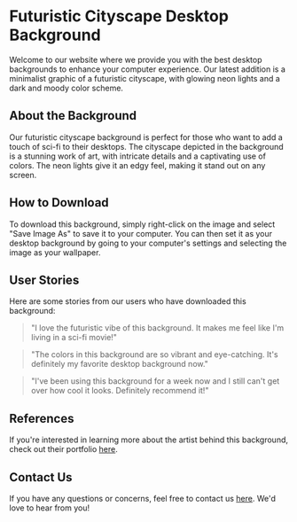 <!--font:Cinzel Decorative-->

# Futuristic Cityscape Desktop Background

Welcome to our website where we provide you with the best desktop backgrounds to enhance your computer experience. Our latest addition is a minimalist graphic of a futuristic cityscape, with glowing neon lights and a dark and moody color scheme.

## About the Background

Our futuristic cityscape background is perfect for those who want to add a touch of sci-fi to their desktops. The cityscape depicted in the background is a stunning work of art, with intricate details and a captivating use of colors. The neon lights give it an edgy feel, making it stand out on any screen.

## How to Download

To download this background, simply right-click on the image and select "Save Image As" to save it to your computer. You can then set it as your desktop background by going to your computer's settings and selecting the image as your wallpaper.

## User Stories

Here are some stories from our users who have downloaded this background:

> "I love the futuristic vibe of this background. It makes me feel like I'm living in a sci-fi movie!"

> "The colors in this background are so vibrant and eye-catching. It's definitely my favorite desktop background now."

> "I've been using this background for a week now and I still can't get over how cool it looks. Definitely recommend it!"

## References

If you're interested in learning more about the artist behind this background, check out their portfolio [here](#).

## Contact Us

If you have any questions or concerns, feel free to contact us [here](#). We'd love to hear from you!

<!--

Write me content for website with wallpaper which alt text is:

"A minimalist graphic of a futuristic cityscape, with glowing neon lights and a dark and moody color scheme."

The name/title of the page should not be 1:1 copy of the alt text but rather a real content of the website which is using this wallpaper.

- Use markdown format 
- Start with heading
- Heading should be short and concise
- The content should look like a real website 
- The website should not be about the wallpaper, wallpaper is just a related background
- Heading should be contain work "wallpaper" or "background"
- Include real sections like references, contact, user stories, etc. use things relevant to the page purpose.
- Feel free to use structure like headings, bullets, numbering, blockquotes, paragraphs, horizontal lines, etc.
- You can use formatting like bold or _italic_
- You can include UTF-8 emojis
- Links should be only #hash anchors (and you can refer to the document itself)
- Do not include images


---


# Futuristic Cityscape Wallpaper for Your Desktop Background

Welcome to our website where we provide you with the best desktop backgrounds to enhance your computer experience. Our latest addition is a minimalist graphic of a futuristic cityscape, with glowing neon lights and a dark and moody color scheme.

## About the Wallpaper

This wallpaper is perfect for those who want to add a touch of futuristic vibe to their desktop background. The cityscape depicted in the wallpaper is a work of art, with its intricate details and stunning use of colors. The neon lights add a pop of color to the otherwise dark and moody scene, making it stand out on any screen.

## How to Download

To download this wallpaper, simply right-click on the image and select "Save Image As" to save it to your computer. You can then set it as your desktop background by going to your computer's settings and selecting the image as your wallpaper.

## User Stories

Here are some stories from our users who have downloaded this wallpaper:

> "I love the futuristic vibe of this wallpaper. It makes me feel like I'm living in a sci-fi movie!"

> "The colors in this wallpaper are so vibrant and eye-catching. It's definitely my favorite background now."

> "I've been using this wallpaper for a week now and I still can't get over how cool it looks. Definitely recommend it!"

## References

If you're interested in learning more about the artist behind this wallpaper, check out their portfolio [here](#).

## Contact Us

If you have any questions or concerns, feel free to contact us [here](#). We'd love to hear from you!


---


Heading should not include word "wallpaper". The website should not be about the wallpaper itself, wallpaper is just a related background, rewrite whole content.


---


# Futuristic Cityscape Desktop Background

Welcome to our website where we provide you with the best desktop backgrounds to enhance your computer experience. Our latest addition is a minimalist graphic of a futuristic cityscape, with glowing neon lights and a dark and moody color scheme.

## About the Background

Our futuristic cityscape background is perfect for those who want to add a touch of sci-fi to their desktops. The cityscape depicted in the background is a stunning work of art, with intricate details and a captivating use of colors. The neon lights give it an edgy feel, making it stand out on any screen.

## How to Download

To download this background, simply right-click on the image and select "Save Image As" to save it to your computer. You can then set it as your desktop background by going to your computer's settings and selecting the image as your wallpaper.

## User Stories

Here are some stories from our users who have downloaded this background:

> "I love the futuristic vibe of this background. It makes me feel like I'm living in a sci-fi movie!"

> "The colors in this background are so vibrant and eye-catching. It's definitely my favorite desktop background now."

> "I've been using this background for a week now and I still can't get over how cool it looks. Definitely recommend it!"

## References

If you're interested in learning more about the artist behind this background, check out their portfolio [here](#).

## Contact Us

If you have any questions or concerns, feel free to contact us [here](#). We'd love to hear from you!

-->
